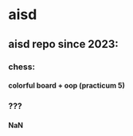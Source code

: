 # aisd
## aisd repo since 2023:

### chess:
#### colorful board + oop (practicum 5)

### ???
#### NaN
